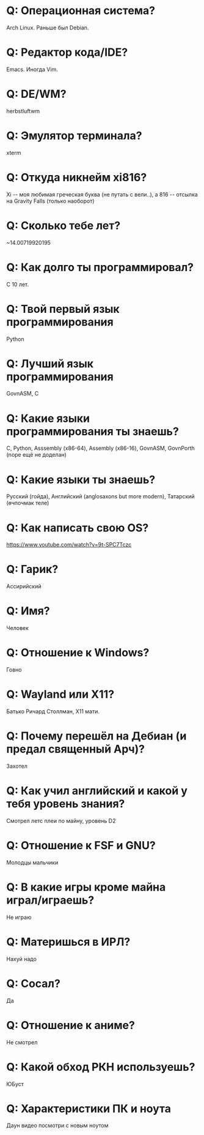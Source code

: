# Q: Операционная система?
Arch Linux. Раньше был Debian.

# Q: Редактор кода/IDE?
Emacs. Иногда Vim.

# Q: DE/WM? 
herbstluftwm

# Q: Эмулятор терминала?
xterm

# Q: Откуда никнейм xi816?
Xi -- моя любимая греческая буква (не путать с вели..), а 816 -- отсылка на Gravity Falls (только наоборот)

# Q: Сколько тебе лет?
~14.00719920195

# Q: Как долго ты программировал?
С 10 лет.

# Q: Твой первый язык программирования
Python

# Q: Лучший язык программирования
GovnASM, C

# Q: Какие языки программирования ты знаешь?
C, Python, Asssembly (x86-64), Assembly (x86-16), GovnASM, GovnPorth (nope ещё не доделан)

# Q: Какие языки ты знаешь?
Русский (гойда), Английский (anglosaxons but more modern), Татарский (өчпочмак теле)

# Q: Как написать свою OS?
https://www.youtube.com/watch?v=9t-SPC7Tczc

# Q: Гарик?
Ассирийский

# Q: Имя?
Человек

# Q: Отношение к Windows?
Говно

# Q: Wayland или X11?
Батько Ричард Столлман, X11 мати.

# Q: Почему перешёл на Дебиан (и предал священный Арч)?
Захотел

# Q: Как учил английский и какой у тебя уровень знания?
Смотрел летс плеи по майну, уровень D2

# Q: Отношение к FSF и GNU?
Молодцы мальчики

# Q: В какие игры кроме майна играл/играешь?
Не играю

# Q: Материшься в ИРЛ?
Нахуй надо

# Q: Сосал?
Да

# Q: Отношение к аниме?
Не смотрел

# Q: Какой обход РКН используешь?
ЮБуст

# Q: Характеристики ПК и ноута
Даун видео посмотри с новым ноутом

